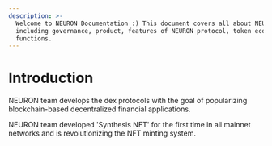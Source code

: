 ```yaml
---
description: >-
  Welcome to NEURON Documentation :) This document covers all about NEURON,
  including governance, product, features of NEURON protocol, token economy and
  functions.
---
```


# Introduction

NEURON team develops the dex protocols with the goal of popularizing blockchain-based decentralized financial applications.&#x20;

NEURON team developed 'Synthesis NFT' for the first time in all mainnet networks and is revolutionizing the NFT minting system.
